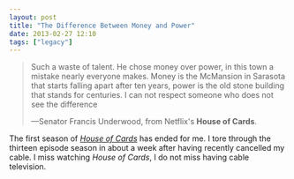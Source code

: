 ```yaml
---
layout: post
title: "The Difference Between Money and Power"
date: 2013-02-27 12:10
tags: ["legacy"]
---
```


<blockquote>
    <p>Such a waste of talent. He chose money over power, in this town a mistake nearly everyone makes. Money is the McMansion in Sarasota that starts falling apart after ten years, power is the old stone building that stands for centuries. I can not respect someone who does not see the difference</p><footer>&mdash;Senator Francis Underwood, from Netflix's <strong>House of Cards</strong>.</footer>
</blockquote>


The first season of _[House of Cards](http://movies.netflix.com/WiMovie/House_of_Cards/70178217?locale=en-US)_ has ended for me.  I tore through the thirteen episode season in about a week after having recently cancelled my cable. I miss watching _House of Cards_, I do not miss having cable television.
